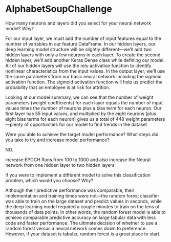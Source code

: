 # AlphabetSoupChallenge

How many neurons and layers did you select for your neural network model? Why?

For our input layer, we must add the number of input features equal to the number of variables in our feature DataFrame.
In our hidden layers, our deep learning model structure will be slightly different—we’ll add two hidden layers with only a few neurons in each layer. To create the second hidden layer, we’ll add another Keras Dense class while defining our model. All of our hidden layers will use the relu activation function to identify nonlinear characteristics from the input values.
In the output layer, we’ll use the same parameters from our basic neural network including the sigmoid activation function. The sigmoid activation function will help us predict the probability that an employee is at risk for attrition.

Looking at our model summary, we can see that the number of weight parameters (weight coefficients) for each layer equals the number of input values times the number of neurons plus a bias term for each neuron. Our first layer has 55 input values, and multiplied by the eight neurons (plus eight bias terms for each neuron) gives us a total of 448 weight parameters—plenty of opportunities for our model to find trends in the dataset

Were you able to achieve the target model performance? What steps did you take to try and increase model performance?

NO.

increase EPOCH Runs from 100 to 1000 and also increase the Neural network from one hidden layer to two hidden layers. 



If you were to implement a different model to solve this classification problem, which would you choose? Why?

Although their predictive performance was comparable, their implementation and training times were not—the random forest classifier was able to train on the large dataset and predict values in seconds, while the deep learning model required a couple minutes to train on the tens of thousands of data points. In other words, the random forest model is able to achieve comparable predictive accuracy on large tabular data with less code and faster performance. The ultimate decision of whether to use a random forest versus a neural network comes down to preference. However, if your dataset is tabular, random forest is a great place to start.
